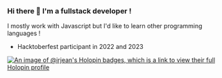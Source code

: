### Hi there 👋 I'm a fullstack developer !

I mostly work with Javascript but I'd like to learn other programming languages !

- Hacktoberfest participant in 2022 and 2023

[![An image of @irjean's Holopin badges, which is a link to view their full Holopin profile](https://holopin.me/irjean)](https://holopin.io/@irjean)

<!--
**Irjean/Irjean** is a ✨ _special_ ✨ repository because its `README.md` (this file) appears on your GitHub profile.

Here are some ideas to get you started:

- 🔭 I’m currently working on ...
- 🌱 I’m currently learning ...
- 👯 I’m looking to collaborate on ...
- 🤔 I’m looking for help with ...
- 💬 Ask me about ...
- 📫 How to reach me: ...
- 😄 Pronouns: ...
- ⚡ Fun fact: ...
-->
